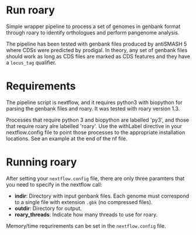 # Run roary

Simple wrapper pipeline to process a set of genomes in genbank format through roary to
identify orthologues and perform pangenome analysis.

The pipeline has been tested with genbank files produced by antiSMASH 5 where CDSs were
predicted by prodigal. In theory, any set of genbank files should work as long as CDS
files are marked as CDS features and they have a `locus_tag` qualifier.

# Requirements

The pipeline script is nextflow, and it requires python3 with biopython for parsing the
genbank files and roary. It was tested with roary version 1.3.

Processes that require python 3 and biopython are labelled 'py3', and those that
require roary alre labelled 'roary'. Use the withLabel directive in your nextflow.config
file to point those processes to the appropriate installation locations. See an example
at the end of the nf file.


# Running roary

After setting your `nextflow.config` file, there are only three paramters that you
need to specify in the nextflow call:

* **indir**: Directory with input genbank files. Each genome must correspond to a single
file with extension `.gbk` (no compressed files).
* **outdir**: Directory for output.
* **roary_threads**: Indicate how many threads to use for roary.

Memory/time requrirements can be set in the `nextflow.config` file.
